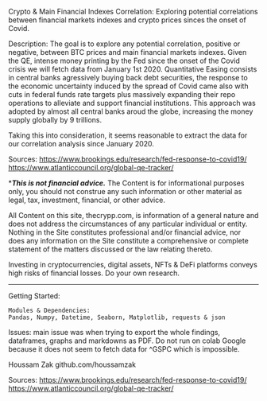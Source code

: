 Crypto & Main Financial Indexes Correlation:
Exploring potential correlations between financial markets indexes and crypto prices sinces the onset of Covid.

Description:
The goal is to explore any potential correlation, positive or negative, between BTC prices and main financial markets indexes.
Given the QE, intense money printing by the Fed since the onset of the Covid crisis we will fetch data from January 1st 2020.
Quantitative Easing consists in central banks agressively buying back debt securities, the response to the economic uncertainty induced by the spread of Covid came also with cuts in federal funds rate targets plus massively expanding their repo operations to alleviate and support financial institutions. This approach was adopted by almost all central banks aroud the globe, increasing the money supply globally by 9 trillions.

Taking this into consideration, it seems reasonable to extract the data for our correlation analysis since January 2020.

Sources:
https://www.brookings.edu/research/fed-response-to-covid19/
https://www.atlanticcouncil.org/global-qe-tracker/

******************This is not financial advice.*****************
The Content is for informational purposes only, you should not construe any such information or other material as legal, tax, investment, financial, or other advice. 

All Content on this site, thecrypp.com, is information of a general nature and does not address the circumstances of any particular individual or entity. Nothing in the Site constitutes professional and/or financial advice, nor does any information on the Site constitute a comprehensive or complete statement of the matters discussed or the law relating thereto. 

Investing in cryptocurrencies, digital assets, NFTs & DeFi platforms conveys high risks of financial losses.
Do your own research.

****************************************************************
Getting Started:

    Modules & Dependencies:
    Pandas, Numpy, Datetime, Seaborn, Matplotlib, requests & json

Issues:
    main issue was when trying to export the whole findings, dataframes, graphs and markdowns as PDF. 
    Do not run on colab Google because it does not seem to fetch data for ^GSPC which is impossible.

Houssam Zak
github.com/houssamzak

Sources:
https://www.brookings.edu/research/fed-response-to-covid19/
https://www.atlanticcouncil.org/global-qe-tracker/

